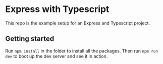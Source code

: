 # Express with Typescript

This repo is the example setup for an Express and Typescript project.

## Getting started

Run `npm install` in the folder to install all the packages.
Then run `npm run dev` to boot up the dev server and see it in action.
